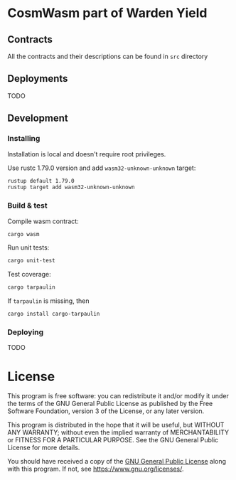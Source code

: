 # CosmWasm part of Warden Yield

## Contracts

All the contracts and their descriptions can be found in `src` directory

## Deployments

TODO

## Development

### Installing

Installation is local and doesn't require root privileges.

Use rustc 1.79.0 version and add `wasm32-unknown-unknown` target:

```bash
rustup default 1.79.0
rustup target add wasm32-unknown-unknown
```

### Build & test

Compile wasm contract:

```bash
cargo wasm
```

Run unit tests:

```bash
cargo unit-test
```

Test coverage:

```bash
cargo tarpaulin
```

If `tarpaulin` is missing, then

```bash
cargo install cargo-tarpaulin
```

### Deploying

TODO

# License

This program is free software: you can redistribute it and/or modify
it under the terms of the GNU General Public License as published by
the Free Software Foundation, version 3 of the License, or any later version.

This program is distributed in the hope that it will be useful,
but WITHOUT ANY WARRANTY; without even the implied warranty of
MERCHANTABILITY or FITNESS FOR A PARTICULAR PURPOSE.  See the
GNU General Public License for more details.

You should have received a copy of the [GNU General Public License](LICENSE)
along with this program. If not, see <https://www.gnu.org/licenses/>.
